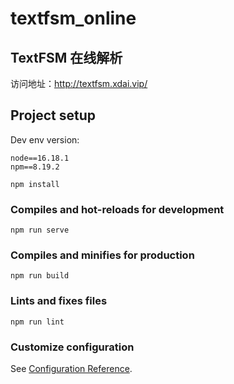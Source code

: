 # textfsm_online

## TextFSM 在线解析

访问地址：http://textfsm.xdai.vip/


## Project setup

Dev env version:
```
node==16.18.1
npm==8.19.2
```

```
npm install
```

### Compiles and hot-reloads for development
```
npm run serve
```

### Compiles and minifies for production
```
npm run build
```

### Lints and fixes files
```
npm run lint
```

### Customize configuration
See [Configuration Reference](https://cli.vuejs.org/config/).
